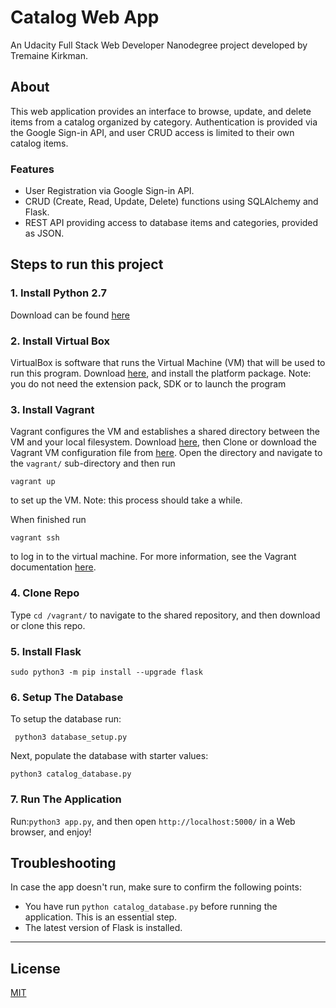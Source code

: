 # Catalog Web App
An Udacity Full Stack Web Developer Nanodegree project developed by Tremaine Kirkman.

## About
This web application provides an interface to browse, update, and delete items from a catalog organized by category. Authentication is provided via the Google Sign-in API, and user CRUD access is limited to their own catalog items.

### Features
- User Registration via Google Sign-in API.
- CRUD (Create, Read, Update, Delete) functions using SQLAlchemy and Flask.
- REST API providing access to database items and categories, provided as JSON.

## Steps to run this project

### 1. Install Python 2.7
Download can be found [here](https://www.python.org/downloads/)

### 2. Install Virtual Box
VirtualBox is software that runs the Virtual Machine (VM) that will be used to run this program. Download [here](https://www.virtualbox.org/wiki/Downloads), and install the platform package. Note: you do not need the extension pack, SDK or to launch the program

### 3. Install Vagrant
Vagrant configures the VM and establishes a shared directory between the VM and your local filesystem. Download [here](https://www.vagrantup.com/downloads.html), then Clone or download the Vagrant VM configuration file from [here](https://github.com/udacity/fullstack-nanodegree-vm). Open the directory and navigate to the `vagrant/` sub-directory and then run

    vagrant up

to set up the VM. Note: this process should take a while. 

When finished run

    vagrant ssh

to log in to the virtual machine. For more information, see the Vagrant documentation [here](https://www.vagrantup.com/docs/).

### 4. Clone Repo
Type `cd /vagrant/` to navigate to the shared repository, and then download or clone this repo.

### 5. Install Flask
    sudo python3 -m pip install --upgrade flask
    
### 6. Setup The Database
To setup the database run:

     python3 database_setup.py 
    
Next, populate the database with starter values:

    python3 catalog_database.py

### 7. Run The Application
Run:`python3 app.py`, and then open `http://localhost:5000/` in a Web browser, and enjoy!

## Troubleshooting
In case the app doesn't run, make sure to confirm the following points:
- You have run `python catalog_database.py` before running the application. This is an essential step.
- The latest version of Flask is installed.

---

## License
[MIT](https://choosealicense.com/licenses/mit/)
